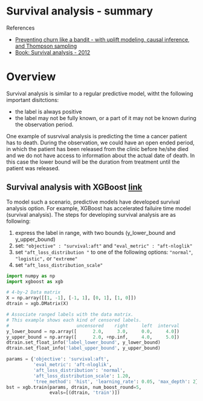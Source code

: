<h1>Survival analysis - summary</h1>

References
- [Preventing churn like a bandit - with uplift modeling, causal inference, and Thompson sampling](https://bigdatarepublic.nl/articles/preventing-churn-bandit/)
- [Book: Survival analysis - 2012](https://link.springer.com/book/10.1007/978-1-4419-6646-9)


# Overview
Survival analysis is similar to a regular predictive model, witht the following important disitctions:
- the label is always positive
- the label may not be fully known, or a part of it may not be known during the observation period.

One example of susrvival analysis is predicting the time a cancer patient has to death. During the observation, we could have an open ended period, in which the patient has been released from the clinic before he/she died and we do not have access to information about the actual date of death. In this case the lower bound will be the duration from treatment until the patient was released. 

## Survival analysis with XGBoost [link](https://xgboost.readthedocs.io/en/stable/tutorials/aft_survival_analysis.html)
To model such a scenario, predictive models have developed survival analysis option. For example, XGBoost has accelerated failuire time model (survival analysis). The steps for developing survival analysis are as following:
1. express the label in range, with two bounds (y_lower_bound and y_upper_bound)
2. set:  `"objective" : "survival:aft"` and `"eval_metric" : "aft-nloglik"`
3. set `"aft_loss_distribution "` to one of the following options: `"normal"`, `"logistic",` or `"extreme"`
4. set `"aft_loss_distribution_scale"`

```python
import numpy as np
import xgboost as xgb

# 4-by-2 Data matrix
X = np.array([[1, -1], [-1, 1], [0, 1], [1, 0]])
dtrain = xgb.DMatrix(X)

# Associate ranged labels with the data matrix.
# This example shows each kind of censored labels.
#                         uncensored    right     left  interval
y_lower_bound = np.array([      2.0,     3.0,     0.0,     4.0])
y_upper_bound = np.array([      2.0, +np.inf,     4.0,     5.0])
dtrain.set_float_info('label_lower_bound', y_lower_bound)
dtrain.set_float_info('label_upper_bound', y_upper_bound)

params = {'objective': 'survival:aft',
          'eval_metric': 'aft-nloglik',
          'aft_loss_distribution': 'normal',
          'aft_loss_distribution_scale': 1.20,
          'tree_method': 'hist', 'learning_rate': 0.05, 'max_depth': 2}
bst = xgb.train(params, dtrain, num_boost_round=5,
                evals=[(dtrain, 'train')])
```
